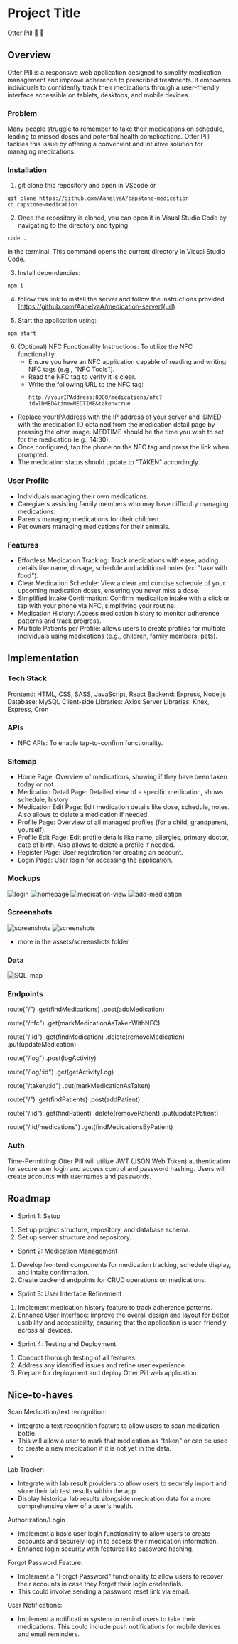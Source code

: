 # Project Title

Otter Pill 🦦 💊

## Overview

Otter Pill is a responsive web application designed to simplify medication management and improve adherence to prescribed treatments. It empowers individuals to confidently track their medications through a user-friendly interface accessible on tablets, desktops, and mobile devices.

### Problem

Many people struggle to remember to take their medications on schedule, leading to missed doses and potential health complications. Otter Pill tackles this issue by offering a convenient and intuitive solution for managing medications.

### Installation

1.  git clone this repository and open in VScode or 

```
git clone https://github.com/AanelyaA/capstone-medication
cd capstone-medication
```


2.  Once the repository is cloned, you can open it in Visual Studio Code by navigating to the directory and typing
```
code .
````
in the terminal. This command opens the current directory in Visual Studio Code.


3. Install dependencies:
```
npm i
```

4. follow this link to install the server and follow the instructions provided.
   [https://github.com/AanelyaA/medication-server](url)


5. Start the application using:
```
npm start
```

6. (Optional) NFC Functionality Instructions:
   To utilize the NFC functionality:
    - Ensure you have an NFC application capable of reading and writing NFC tags (e.g., "NFC Tools").
    - Read the NFC tag to verify it is clear.
    - Write the following URL to the NFC tag:
      ```
      http://yourIPAddress:8080/medications/nfc?id=IDMED&time=MEDTIME&taken=true
- Replace yourIPAddress with the IP address of your server and IDMED with the medication ID obtained from the medication detail page by pressing the otter image. MEDTIME should be the time you wish to set for the medication (e.g., 14:30).
- Once configured, tap the phone on the NFC tag and press the link when prompted.
- The medication status should update to "TAKEN" accordingly.

   
### User Profile

- Individuals managing their own medications.
- Caregivers assisting family members who may have difficulty managing medications.
- Parents managing medications for their children.
- Pet owners managing medications for their animals.

### Features

- Effortless Medication Tracking: Track medications with ease, adding details like name, dosage, schedule and additional notes (ex: "take with food").
- Clear Medication Schedule: View a clear and concise schedule of your upcoming medication doses, ensuring you never miss a dose.
- Simplified Intake Confirmation: Confirm medication intake with a click or tap with your phone via NFC, simplifying your routine.
- Medication History: Access medication history to monitor adherence patterns and track progress.
- Multiple Patients per Profile: allows users to create profiles for multiple individuals using medications (e.g., children, family members, pets).

## Implementation

### Tech Stack

Frontend: HTML, CSS, SASS, JavaScript, React
Backend: Express, Node.js
Database: MySQL
Client-side Libraries: Axios
Server Libraries: Knex, Express, Cron

### APIs

- NFC APIs: To enable tap-to-confirm functionality.

### Sitemap

- Home Page: Overview of medications, showing if they have been taken today or not
- Medication Detail Page: Detailed view of a specific medication, shows schedule, history
- Medication Edit Page: Edit medication details like dose, schedule, notes. Also allows to delete a medication if needed.
- Profile Page: Overview of all managed profiles (for a child, grandparent, yourself).
- Profile Edit Page: Edit profile details like name, allergies, primary doctor, date of birth. Also allows to delete a profile if needed.
- Register Page: User registration for creating an account.
- Login Page: User login for accessing the application.

### Mockups

![login](./src/assets/mockups/login.png)
![homepage](./src/assets/mockups/homepage.png)
![medication-view](./src/assets/mockups/medication-view.png)
![add-medication](./src/assets/mockups/add-medication.png)

### Screenshots

![screenshots](./src/assets/screenshots/desktop-home.png)
![screenshots](./src/assets/screenshots/desktop-profilepage.png)
- more in the assets/screenshots folder

### Data

![SQL_map](./src/assets/mockups/SQL_map.png)

### Endpoints

route("/")
  .get(findMedications)
  .post(addMedication)

route("/nfc")
    .get(markMedicationAsTakenWithNFC)

route("/:id")
  .get(findMedication)
  .delete(removeMedication)
  .put(updateMedication)

route("/log")
    .post(logActivity)

route("/log/:id")
    .get(getActivityLog)

route("/taken/:id")
    .put(markMedicationAsTaken)

route("/")
  .get(findPatients)
  .post(addPatient)

route("/:id")
  .get(findPatient)
  .delete(removePatient)
  .put(updatePatient)

route("/:id/medications")
  .get(findMedicationsByPatient)


### Auth

Time-Permitting: Otter Pill will utilize JWT (JSON Web Token) authentication for secure user login and access control and password hashing. Users will create accounts with usernames and passwords.

## Roadmap

- Sprint 1: Setup
1. Set up project structure, repository, and database schema.
1. Set up server structure and repository.

- Sprint 2: Medication Management
1. Develop frontend components for medication tracking, schedule display, and intake confirmation.
2. Create backend endpoints for CRUD operations on medications.

- Sprint 3: User Interface Refinement
1. Implement medication history feature to track adherence patterns.
2. Enhance User Interface: Improve the overall design and layout for better usability and accessibility, ensuring that the application is user-friendly across all devices.

- Sprint 4: Testing and Deployment
1. Conduct thorough testing of all features.
2. Address any identified issues and refine user experience.
3. Prepare for deployment and deploy Otter Pill web application.

## Nice-to-haves

Scan Medication/text recognition:
- Integrate a text recognition feature to allow users to scan medication bottle.
- This will allow a user to mark that medication as "taken" or can be used to create a new medication if it is not yet in the data.
- 
Lab Tracker:
- Integrate with lab result providers to allow users to securely import and store their lab test results within the app.
- Display historical lab results alongside medication data for a more comprehensive view of a user's health.

Authorization/Login
- Implement a basic user login functionality to allow users to create accounts and securely log in to access their medication information.
- Enhance login security with features like password hashing.

Forgot Password Feature:
- Implement a "Forgot Password" functionality to allow users to recover their accounts in case they forget their login credentials.
- This could involve sending a password reset link via email.

User Notifications:
- Implement a notification system to remind users to take their medications. This could include push notifications for mobile devices and email reminders.
